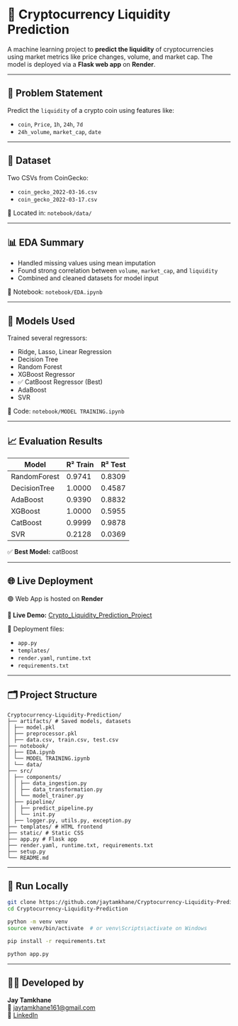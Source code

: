 
# 💸 Cryptocurrency Liquidity Prediction

A machine learning project to **predict the liquidity** of cryptocurrencies using market metrics like price changes, volume, and market cap. The model is deployed via a **Flask web app** on **Render**.

---

## 🧠 Problem Statement

Predict the `liquidity` of a crypto coin using features like:

- `coin`, `Price`, `1h`, `24h`, `7d`
- `24h_volume`, `market_cap`, `date`

---

## 📁 Dataset

Two CSVs from CoinGecko:

- `coin_gecko_2022-03-16.csv`
- `coin_gecko_2022-03-17.csv`

📂 Located in: `notebook/data/`

---

## 📊 EDA Summary

- Handled missing values using mean imputation
- Found strong correlation between `volume`, `market_cap`, and `liquidity`
- Combined and cleaned datasets for model input

📂 Notebook: `notebook/EDA.ipynb`

---

## 🤖 Models Used

Trained several regressors:

- Ridge, Lasso, Linear Regression 
- Decision Tree
- Random Forest
- XGBoost Regressor
- ✅ CatBoost Regressor (Best)
- AdaBoost
- SVR

📂 Code: `notebook/MODEL TRAINING.ipynb`

---

## 📈 Evaluation Results

| Model        | R² Train | R² Test  | 
|--------------|----------|----------|
| RandomForest | 0.9741   | 0.8309   |
| DecisionTree | 1.0000   | 0.4587   |
| AdaBoost     | 0.9390   | 0.8832   |
| XGBoost      | 1.0000   | 0.5955   |
| CatBoost     | 0.9999   | 0.9878   |
| SVR          | 0.2128   | 0.0369   |

✅ **Best Model:** catBoost

---

## 🌐 Live Deployment

🟢 Web App is hosted on **Render**

**🔗 Live Demo:** [Crypto_Liquidity_Prediction_Project](https://cryptocurrency-liquidity-prediction-a1qg.onrender.com)

📂 Deployment files:
- `app.py`
- `templates/`
- `render.yaml`, `runtime.txt`
- `requirements.txt`

---

## 🗂️ Project Structure

```
Cryptocurrency-Liquidity-Prediction/
├── artifacts/ # Saved models, datasets
│ ├── model.pkl
│ ├── preprocessor.pkl
│ ├── data.csv, train.csv, test.csv
├── notebook/
│ ├── EDA.ipynb
│ └── MODEL TRAINING.ipynb
│ └── data/
├── src/
│ ├── components/
│ │ ├── data_ingestion.py
│ │ ├── data_transformation.py
│ │ └── model_trainer.py
│ ├── pipeline/
│ │ ├── predict_pipeline.py
│ │ └── init.py
│ ├── logger.py, utils.py, exception.py
├── templates/ # HTML frontend
├── static/ # Static CSS
├── app.py # Flask app
├── render.yaml, runtime.txt, requirements.txt
├── setup.py
└── README.md
```

---

## 🧪 Run Locally

```bash
git clone https://github.com/jaytamkhane/Cryptocurrency-Liquidity-Prediction
cd Cryptocurrency-Liquidity-Prediction

python -m venv venv
source venv/bin/activate  # or venv\Scripts\activate on Windows

pip install -r requirements.txt

python app.py
```

---

## 👨‍💻 Developed by

**Jay Tamkhane**  
📧 jaytamkhane161@gmail.com  
🔗 [LinkedIn](https://www.linkedin.com/in/jay-tamkhane)
